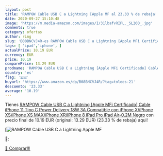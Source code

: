 ```yaml
---
layout: post
title: 'RAMPOW Cable USB C a Lightning [Apple MF al 23.33 % de rebaja'
date: 2020-09-27 15:10:48
image: 'https://m.media-amazon.com/images/I/31lbafvRIPL._SL200_.jpg'
comments: true
category: ofertas
author: ring
slug: 'B08BNCVJ4R-es RAMPOW Cable USB C a Lightning [Apple MFi Certificado]...'
tags: [ 'ipad','iphone', ]
actualPrice: 10.19 EUR
currency: EUR
price: 10.19
comparePrice: 13.29 EUR
prodname: 'RAMPOW Cable USB C a Lightning [Apple MFi Certificado] Cable iPhone 11 Tipo C Power Delivery 18W 3A  Compatible con iPhone X/iPhone XS/iPhone XS MAX/iPhone XR/iPhone 8  iPad Pro  iPad Air-0.2M  Negro'
country: 'es'
flag: '🇪🇸'
buyurl: 'https://www.amazon.es/dp/B08BNCVJ4R/?tag=tolees-21'
descuento: '23.33'
average: '10.19'
---
```


Tienes [RAMPOW Cable USB C a Lightning [Apple MFi Certificado] Cable iPhone 11 Tipo C Power Delivery 18W 3A  Compatible con iPhone X/iPhone XS/iPhone XS MAX/iPhone XR/iPhone 8  iPad Pro  iPad Air-0.2M  Negro](https://www.amazon.es/dp/B08BNCVJ4R/?tag=tolees-21) con precio final de  10.19 EUR (original: 13.29 EUR) (23.33 %  de rebaja) aqui!

[![RAMPOW Cable USB C a Lightning [Apple MF](https://m.media-amazon.com/images/I/31lbafvRIPL._SL200_.jpg)](https://www.amazon.es/dp/B08BNCVJ4R/?tag=tolees-21)

🔎:


[🛒 Comprar!!!](https://www.amazon.es/dp/B08BNCVJ4R/?tag=tolees-21)

